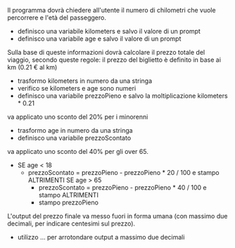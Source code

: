Il programma dovrà chiedere all'utente il numero di chilometri che vuole percorrere e l'età del passeggero.

 - definisco una variabile kilometers e salvo il valore di un prompt
 - definisco una variabile age e salvo il valore di un prompt

Sulla base di queste informazioni dovrà calcolare il prezzo totale del viaggio, secondo queste regole:
il prezzo del biglietto è definito in base ai km (0.21 € al km)

 - trasformo kilometers in numero da una stringa
 - verifico se kilometers e age sono numeri
 - definisco una variabile prezzoPieno e salvo la moltiplicazione kilometers * 0.21

va applicato uno sconto del 20% per i minorenni

 - trasformo age in numero da una stringa
 - definisco una variabile prezzoScontato
 

va applicato uno sconto del 40% per gli over 65.

 - SE age < 18
   - prezzoScontato = prezzoPieno - prezzoPieno * 20 / 100 e stampo
   ALTRIMENTI SE age > 65
     - prezzoScontato = prezzoPieno - prezzoPieno * 40 / 100 e stampo
   ALTRIMENTI
     - stampo prezzoPieno

L'output del prezzo finale va messo fuori in forma umana (con massimo due decimali, per indicare centesimi sul prezzo).

 - utilizzo ... per arrotondare output a massimo due decimali